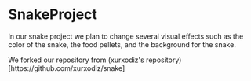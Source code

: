 # SnakeProject
In our snake project we plan to change several visual effects such as the color of the snake, the food pellets, and the background for the snake. 
<p>We forked our repository from (xurxodiz's repository)[https://github.com/xurxodiz/snake]</p>